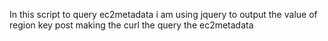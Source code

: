In this script to query ec2metadata i am using jquery to output the value of region key post making the curl the query the ec2metadata
